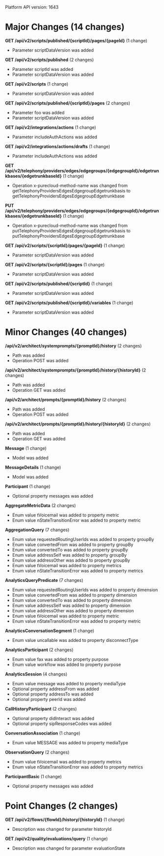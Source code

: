 Platform API version: 1643


# Major Changes (14 changes)

**GET /api/v2/scripts/published/{scriptId}/pages/{pageId}** (1 change)

* Parameter scriptDataVersion was added

**GET /api/v2/scripts/published** (2 changes)

* Parameter scriptId was added
* Parameter scriptDataVersion was added

**GET /api/v2/scripts** (1 change)

* Parameter scriptDataVersion was added

**GET /api/v2/scripts/published/{scriptId}/pages** (2 changes)

* Parameter foo was added
* Parameter scriptDataVersion was added

**GET /api/v2/integrations/actions** (1 change)

* Parameter includeAuthActions was added

**GET /api/v2/integrations/actions/drafts** (1 change)

* Parameter includeAuthActions was added

**GET /api/v2/telephony/providers/edges/edgegroups/{edgegroupId}/edgetrunkbases/{edgetrunkbaseId}** (1 change)

* Operation x-purecloud-method-name was changed from getTelephonyProvidersEdgesEdgegroupEdgetrunkbasis to getTelephonyProvidersEdgesEdgegroupEdgetrunkbase

**PUT /api/v2/telephony/providers/edges/edgegroups/{edgegroupId}/edgetrunkbases/{edgetrunkbaseId}** (1 change)

* Operation x-purecloud-method-name was changed from putTelephonyProvidersEdgesEdgegroupEdgetrunkbasis to putTelephonyProvidersEdgesEdgegroupEdgetrunkbase

**GET /api/v2/scripts/{scriptId}/pages/{pageId}** (1 change)

* Parameter scriptDataVersion was added

**GET /api/v2/scripts/{scriptId}/pages** (1 change)

* Parameter scriptDataVersion was added

**GET /api/v2/scripts/published/{scriptId}** (1 change)

* Parameter scriptDataVersion was added

**GET /api/v2/scripts/published/{scriptId}/variables** (1 change)

* Parameter scriptDataVersion was added


# Minor Changes (40 changes)

**/api/v2/architect/systemprompts/{promptId}/history** (2 changes)

* Path was added
* Operation POST was added

**/api/v2/architect/systemprompts/{promptId}/history/{historyId}** (2 changes)

* Path was added
* Operation GET was added

**/api/v2/architect/prompts/{promptId}/history** (2 changes)

* Path was added
* Operation POST was added

**/api/v2/architect/prompts/{promptId}/history/{historyId}** (2 changes)

* Path was added
* Operation GET was added

**Message** (1 change)

* Model was added

**MessageDetails** (1 change)

* Model was added

**Participant** (1 change)

* Optional property messages was added

**AggregateMetricData** (2 changes)

* Enum value tVoicemail was added to property metric
* Enum value nStateTransitionError was added to property metric

**AggregationQuery** (7 changes)

* Enum value requestedRoutingUserIds was added to property groupBy
* Enum value convertedFrom was added to property groupBy
* Enum value convertedTo was added to property groupBy
* Enum value addressSelf was added to property groupBy
* Enum value addressOther was added to property groupBy
* Enum value tVoicemail was added to property metrics
* Enum value nStateTransitionError was added to property metrics

**AnalyticsQueryPredicate** (7 changes)

* Enum value requestedRoutingUserIds was added to property dimension
* Enum value convertedFrom was added to property dimension
* Enum value convertedTo was added to property dimension
* Enum value addressSelf was added to property dimension
* Enum value addressOther was added to property dimension
* Enum value tVoicemail was added to property metric
* Enum value nStateTransitionError was added to property metric

**AnalyticsConversationSegment** (1 change)

* Enum value uncallable was added to property disconnectType

**AnalyticsParticipant** (2 changes)

* Enum value fax was added to property purpose
* Enum value workflow was added to property purpose

**AnalyticsSession** (4 changes)

* Enum value message was added to property mediaType
* Optional property addressFrom was added
* Optional property addressTo was added
* Optional property peerId was added

**CallHistoryParticipant** (2 changes)

* Optional property didInteract was added
* Optional property sipResponseCodes was added

**ConversationAssociation** (1 change)

* Enum value MESSAGE was added to property mediaType

**ObservationQuery** (2 changes)

* Enum value tVoicemail was added to property metrics
* Enum value nStateTransitionError was added to property metrics

**ParticipantBasic** (1 change)

* Optional property messages was added


# Point Changes (2 changes)

**GET /api/v2/flows/{flowId}/history/{historyId}** (1 change)

* Description was changed for parameter historyId

**GET /api/v2/quality/evaluations/query** (1 change)

* Description was changed for parameter evaluationState
